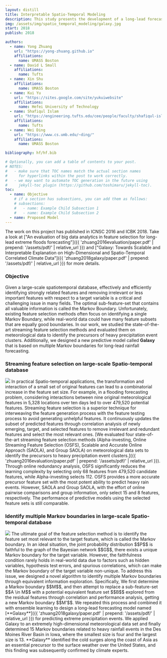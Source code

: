 ```yaml
---
layout: distill
title: Interpretable Spatio-Temporal Modeling
description: This study presents the development of a long-lead forecasting model called Galaxy, which combines ensemble learning and the multi-Markov-Blankets concept in Bayesian probability theory to provide accurate predictions of extreme precipitation events. The model identifies predictable and interpretable features from a high-dimensional mixed distribution feature space, allowing for a better understanding of the factors contributing to extreme precipitation events. The interpretable insights provided by Galaxy can be useful in preventing and mitigating the effects of these potentially harmful weather events.
img: /assets/img/spatio_temporal_modeling/galaxy.jpg
start: 2018
publish: 2018

authors:
  - name: Yong Zhuang
    url: "https://yong-zhuang.github.io"
    affiliations:
      name: UMASS Boston
  - name: David L Small
    affiliations:
      name: Tufts
  - name: Xin Shu
    affiliations:
      name: UMASS Boston
  - name: Kui Yu
    url: "https://sites.google.com/site/yukuiwebsite"
    affiliations:
      name: Hefei University of Technology
  - name: Shafiqul Islam  
    url: "https://engineering.tufts.edu/cee/people/faculty/shafiqul-islam"
    affiliations:
      name: Tufts
  - name: Wei Ding
    url: "https://www.cs.umb.edu/~ding/"
    affiliations:
      name: UMASS Boston

bibliography: hf/hf.bib

# Optionally, you can add a table of contents to your post.
# NOTES:
#   - make sure that TOC names match the actual section names
#     for hyperlinks within the post to work correctly.
#   - we may want to automate TOC generation in the future using
#     jekyll-toc plugin (https://github.com/toshimaru/jekyll-toc).
toc:
  - name: Objective
    # if a section has subsections, you can add them as follows:
    # subsections:
    #   - name: Example Child Subsection 1
    #   - name: Example Child Subsection 2
  - name: Proposed Model
---
```

The work on this project has published in ICNSC 2016 and ICBK 2018. Take a look at ["An evaluation of big data analytics in feature selection for long-lead extreme floods forecasting"]({{ 'zhuang2016evaluation/paper.pdf' | prepend: '/assets/pdf/' | relative_url }}) and ["Galaxy: Towards Scalable and Interpretable Explanation on High-Dimensional and Spatio-Temporal Correlated Climate Data"]({{ 'zhuang2018galaxy/paper.pdf' | prepend: '/assets/pdf/' | relative_url }}) for more details.
### Objective
Given a large-scale spatiotemporal database, effectively and efficiently identifying strongly related features and removing irrelevant or less important features with respect to a target variable is a critical and challenging issue in many fields. The optimal sub-feature-set that contains all valuable information is called the Markov Boundary. Unfortunately, existing feature selection methods often focus on identifying a single Markov Boundary, while real-world data could have many feature subsets that are equally good boundaries. In our work, we studied the state-of-the-art streaming feature selection methods and evaluated them on meteorological data to identify the precursors of heavy precipitation event clusters. Additionally, we designed a new predictive model called **Galaxy** that is based on multiple Markov boundaries for long-lead rainfall forecasting.

### Streaming feature selection on large-scale Spatio-temporal database
<img class="float-left w-100" src="{{ 'spatio_temporal_modeling/icnsc2016.jpg' | prepend: '/assets/img/' | relative_url }}"/>
In practical Spatio-temporal applications, the transformation and interaction of a small set of original features can lead to a combinatorial increase in the feature set size. For example, in a flooding forecasting problem, considering interactions between nine original meteorological features in 5,328 locations over ten days led to over 479,520 potential features. Streaming feature selection is a superior technique for interweaving the feature generation process with the feature testing process to avoid generating unhelpful features. It continuously updates the subset of predicted features through correlation analysis of newly emerging, target, and selected features to remove irrelevant and redundant features and select the most relevant ones. [We evaluated four state-of-the-art streaming feature selection methods (Alpha-investing, Online Streaming Feature Selection (OSFS), Scalable and Accurate Online Approach (SAOLA), and Group SAOLA) on meteorological data sets to identify the precursors to heavy precipitation event clusters.]({{ 'zhuang2016evaluation/paper.pdf' | prepend: '/assets/pdf/' | relative_url }}). Through online redundancy analysis, OSFS significantly reduces the learning complexity by selecting only 68 features from 479,520 candidate features, while Alpha-investing selects 112. OSFS provides a more accurate precursor feature set with the most potent ability to predict heavy rain events. However, SAOLA and Group SAOLA, with the effort of online pairwise comparisons and group information, only select 15 and 8 features, respectively. The performance of predictive models using the selected feature sets is still comparable.


### Identify multiple Markov boundaries in large-scale Spatio-temporal database
<img class="float-right w-50" src="{{ 'spatio_temporal_modeling/galaxy2.jpg' | prepend: '/assets/img/' | relative_url }}"/>
The ultimate goal of the feature selection method is to identify the feature set most relevant to the target feature, which is called the Markov boundary. In an ideal situation, the joint probability distribution $$P$$ is faithful to the graph of the Bayesian network $$G$$, there exists a unique Markov boundary for the target variable. However, the faithfulness condition rarely holds in real-world data due to factors such as hidden variables, hypothesis test errors, and spurious correlations, which can make the Markov boundary of the target variable non-unique. To address this issue, we designed a novel algorithm to identify multiple Markov boundaries through equivalent information exploration. Specifically, We first determine a Markov boundary $$M$$, and then attempt to replace a sub-feature-set  $$A \in M$$ with a potential equivalent feature set $$B$$ explored from the residual features through correlation and performance analysis, getting a new Markov boundary $$M'$$. We repeated this process and combined it with ensemble learning to design a long-lead forecasting model named [**Galaxy**]({{ 'zhuang2018galaxy/paper.pdf' | prepend: '/assets/pdf/' | relative_url }}) for predicting extreme precipitation events. We applied Galaxy to an extremely high-dimensional meteorological data set and finally determined 15 Markov boundaries related to heavy rainfall events in the Des Moines River Basin in Iowa, where the smallest size is four and the largest size is 13. **Galaxy** identified the cold surges along the coast of Asia as an essential precursor to the surface weather over the United  States, and this finding was subsequently confirmed by climate experts.

